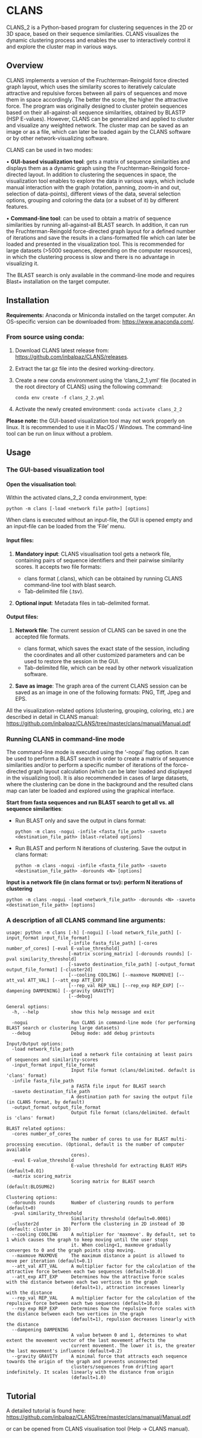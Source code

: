# CLANS

CLANS_2 is a Python-based program for clustering sequences in the 2D or 3D space, based on their sequence
similarities. CLANS visualizes the dynamic clustering process and enables the user to interactively control it and
explore the cluster map in various ways.

## Overview

CLANS implements a version of the Fruchterman-Reingold force directed graph layout, which uses the similarity scores to iteratively calculate attractive and repulsive forces between all pairs of sequences and move them in space accordingly. The better the score, the higher the attractive force.
The program was originally designed to cluster protein sequences based on their all-against-all sequence similarities, obtained by BLASTP (HSP E-values). However, CLANS can be generalized and applied to cluster and visualize any weighted network.
The cluster map can be saved as an image or as a file, which can later be loaded again by the CLANS software or by other network-visualizing software.

CLANS can be used in two modes:

• **GUI-based visualization tool**: gets a matrix of sequence similarities and
displays them as a dynamic graph using the Fruchterman-Reingold force-directed layout.
In addition to clustering the sequences in space, the visualization tool enables to explore the data in various ways,
which include manual interaction with the graph (rotation, panning, zoom-in and out, selection of data-points),
different views of the data, several selection options, grouping and coloring the data (or a subset of it) by different
features.

• **Command-line tool**: can be used to obtain a matrix of sequence similarities by running all-against-all BLAST
search.
In addition, it can run the Fruchterman-Reingold force-directed graph layout for a defined number of iterations
and save the results in a clans-formatted file which can later be loaded and presented in the visualization tool.
This is recommended for large datasets (>5000 sequences, depending on the computer resources),
in which the clustering process is slow and there is no advantage in visualizing it.

The BLAST search is only available in the command-line mode and requires Blast+ installation on the target computer.

## Installation

**Requirements:** Anaconda or Miniconda installed on the target computer. An OS-specific version can be downloaded
from: https://www.anaconda.com/.

### From source using conda:

1. Download CLANS latest release from: https://github.com/inbalpaz/CLANS/releases.

2. Extract the tar.gz file into the desired working-directory.

3. Create a new conda environment using the ‘clans_2_1.yml’ file (located in the root directory of CLANS) using the
   following command:

   `conda env create -f clans_2_2.yml`

4. Activate the newly created environment: `conda activate clans_2_2`

**Please note:** the GUI-based visualization tool may not work properly on linux.
It is recommended to use it in MacOS / Windows.
The command-line tool can be run on linux without a problem.

## Usage

### The GUI-based visualization tool

#### Open the visualisation tool:

Within the activated clans_2_2 conda environment, type:

`python -m clans [-load <network file path>] [options]
`

When clans is executed without an input-file, the GUI is opened empty and an input-file can be loaded from the ‘File’
menu.

#### Input files:

1. **Mandatory input**: CLANS visualisation tool gets a network file, containing pairs of sequence identifiers and their
   pairwise similarity scores.
   It accepts two file formats:
    - clans format (.clans), which can be obtained by running CLANS command-line tool with blast search.
    - Tab-delimited file (.tsv).

2. **Optional input**: Metadata files in tab-delimited format.

#### Output files:

1. **Network file**: The current session of CLANS can be saved in one the accepted file formats.
    - clans format, which saves the exact state of the session, including the coordinates
      and all other customized parameters and can be used to restore the session in the GUI.
    - Tab-delimited file, which can be read by other network visualization software.

2. **Save as image**: The graph area of the current CLANS session can be saved as an image in one of the following
   formats: PNG, Tiff, Jpeg and EPS.

All the visualization-related options (clustering, grouping, coloring, etc.)
are described in detail in CLANS manual: https://github.com/inbalpaz/CLANS/tree/master/clans/manual/Manual.pdf

### Running CLANS in command-line mode

The command-line mode is executed using the ‘-nogui’ flag option. It can be used to perform a BLAST search in order to
create a matrix of sequence similarities and/or to perform a specific number of iterations of the force-directed graph
layout calculation (which can be later loaded and displayed in the visualizing tool). It is also recommended in cases of
large datasets, where the clustering can be done in the background and the resulted clans map can later be loaded and
explored using the graphical interface.

**Start from fasta sequences and run BLAST search to get all vs. all sequence similarities**:

- Run BLAST only and save the output in clans format:

  `python -m clans -nogui -infile <fasta_file_path> -saveto <destination_file_path> [blast-related options]
  `

- Run BLAST and perform N iterations of clustering. Save the output in clans format:

  `python -m clans -nogui -infile <fasta_file_path> -saveto <destination_file_path> -dorounds <N> [options]`

**Input is a network file (in clans format or tsv): perform N iterations of clustering**

`python -m clans -nogui -load <network_file_path> -dorounds <N> -saveto <destination_file_path> [options]`

### A description of all CLANS command line arguments:

```
usage: python -m clans [-h] [-nogui] [-load network_file_path] [-input_format input_file_format] 
                       [-infile fasta_file_path] [-cores number_of_cores] [-eval E-value_threshold] 
                       [-matrix scoring_matrix] [-dorounds rounds] [-pval similarity_threshold] 
                       [-saveto destination_file_path] [-output_format output_file_format] [-cluster2d]
                       [--cooling COOLING] [--maxmove MAXMOVE] [--att_val ATT_VAL] [--att_exp ATT_EXP] 
                       [--rep_val REP_VAL] [--rep_exp REP_EXP] [--dampening DAMPENING] [--gravity GRAVITY] 
                       [--debug]

General options:
  -h, --help            show this help message and exit

  -nogui                Run CLANS in command-line mode (for performing BLAST search or clustering large datasets)
  --debug               Debug mode: add debug printouts

Input/Output options:
  -load network_file_path
                        Load a network file containing at least pairs of sequences and similarity-scores
  -input_format input_file_format
                        Input file format (clans/delimited. default is 'clans' format)
  -infile fasta_file_path
                        a FASTA file input for BLAST search
  -saveto destination_file_path
                        A destination path for saving the output file (in CLANS format, by default)
  -output_format output_file_format
                        Output file format (clans/delimited. default is 'clans' format)
                        
BLAST related options:
  -cores number_of_cores
                        The number of cores to use for BLAST multi-processing execution. (Optional, default is the number of computer available
                        cores).
  -eval E-value_threshold
                        E-value threshold for extracting BLAST HSPs (default=0.01)
  -matrix scoring_matrix
                        Scoring matrix for BLAST search (default:BLOSUM62)
                        
Clustering options:
  -dorounds rounds      Number of clustering rounds to perform (default=0)
  -pval similarity_threshold
                        Similarity threshold (default=0.0001)
  -cluster2d            Perform the clustering in 2D instead of 3D (default: cluster in 3D)
  --cooling COOLING     A multiplier for 'maxmove'. By default, set to 1 which causes the graph to keep moving until the user stops
                        it. When cooling<1, maxmove gradually converges to 0 and the graph points stop moving.
  --maxmove MAXMOVE     The maximum distance a point is allowed to move per iteration (default=0.1)
  --att_val ATT_VAL     A multiplier factor for the calculation of the attractive force between each two sequences (default=10.0)
  --att_exp ATT_EXP     Determines how the attractive force scales with the distance between each two vertices in the graph
                        (default=1), attraction increases linearly with the distance
  --rep_val REP_VAL     A multiplier factor for the calculation of the repulsive force between each two sequences (default=10.0)
  --rep_exp REP_EXP     Determines how the repulsive force scales with the distance between each two vertices in the graph
                        (default=1), repulsion decreases linearly with the distance
  --dampening DAMPENING
                        A value between 0 and 1, determines to what extent the movement vector of the last movement affects the
                        current movement. The lower it is, the greater the last movement's influence (default=0.2)
  --gravity GRAVITY     A minimal force that attracts each sequence towards the origin of the graph and prevents unconnected
                        clusters/sequences from drifting apart indefinitely. It scales linearly with the distance from origin
                        (default=1.0)
```

## Tutorial

A detailed tutorial is found here: https://github.com/inbalpaz/CLANS/tree/master/clans/manual/Manual.pdf

or can be opened from CLANS visualisation tool (Help -> CLANS manual).
